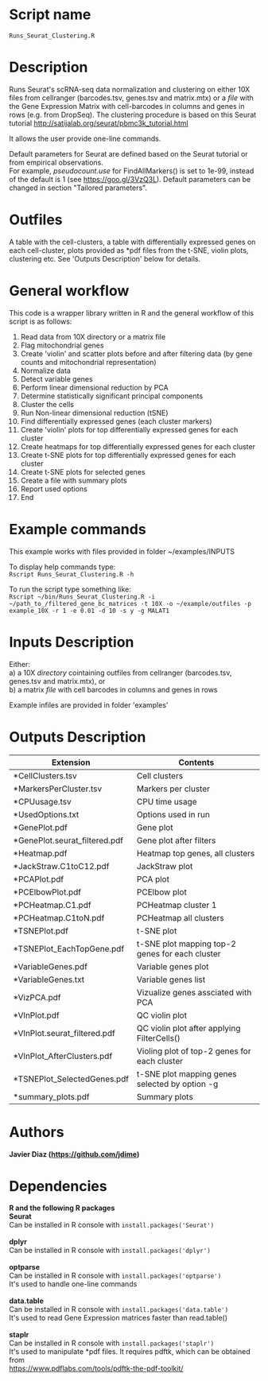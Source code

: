 
  
Script name
================
`Runs_Seurat_Clustering.R`


Description
================
Runs Seurat's scRNA-seq data normalization and clustering on either 10X files from cellranger (barcodes.tsv, genes.tsv and matrix.mtx) or a *file* with the Gene Expression Matrix with cell-barcodes in columns and genes in rows (e.g. from DropSeq).
The clustering procedure is based on this Seurat tutorial http://satijalab.org/seurat/pbmc3k_tutorial.html

It allows the user provide one-line commands.

Default parameters for Seurat are defined based on the Seurat tutorial or from empirical observations.<br />
For example, *pseudocount.use* for FindAllMarkers() is set to 1e-99, instead of the default is 1 (see https://goo.gl/3VzQ3L). Default parameters can be changed in section "Tailored parameters".

Outfiles
================
A table with the cell-clusters, a table with differentially expressed genes on each cell-cluster, plots provided as \*pdf files from the t-SNE, violin plots, clustering etc. See 'Outputs Description' below for details.

General workflow
================
This code is a wrapper library written in R and the general workflow of this script is as follows:
  1. Read data from 10X directory or a matrix file
  2. Flag mitochondrial genes
  3. Create 'violin' and scatter plots before and after filtering data (by gene counts and mitochondrial representation)
  4. Normalize data
  5. Detect variable genes
  6. Perform linear dimensional reduction by PCA
  7. Determine statistically significant principal components
  8. Cluster the cells
  9. Run Non-linear dimensional reduction (tSNE)
  10. Find differentially expressed genes (each cluster markers)
  11. Create 'violin' plots for top differentially expressed genes for each cluster
  12. Create heatmaps for top differentially expressed genes for each cluster
  13. Create t-SNE plots for top differentially expressed genes for each cluster
  13. Create t-SNE plots for selected genes
  13. Create a file with summary plots
  14. Report used options
  15. End

Example commands
================
This example works with files provided in folder ~/examples/INPUTS<br />

To display help commands type: <br />
`Rscript Runs_Seurat_Clustering.R -h`

To run the script type something like:<br />
`Rscript ~/bin/Runs_Seurat_Clustering.R -i ~/path_to_/filtered_gene_bc_matrices -t 10X -o ~/example/outfiles -p example_10X -r 1 -e 0.01 -d 10 -s y -g MALAT1`

Inputs Description
================

Either:<br />
a) a 10X *directory* cointaining outfiles from cellranger (barcodes.tsv, genes.tsv and matrix.mtx), or<br />
b) a matrix *file* with cell barcodes in columns and genes in rows

Example infiles are provided in folder 'examples'

Outputs Description
================
| Extension |  Contents |
| ------------------------------ |  -----------------------------------------------------   |
| *CellClusters.tsv              |  Cell clusters                                           |
| *MarkersPerCluster.tsv         |  Markers per cluster                                     |
| *CPUusage.tsv                  |  CPU time usage                                          |
| *UsedOptions.txt               |  Options used in run                                     |
| *GenePlot.pdf                  |  Gene plot                                               |
| *GenePlot.seurat_filtered.pdf  |  Gene plot after filters                                 |
| *Heatmap.pdf                   |  Heatmap top genes, all clusters                         |
| *JackStraw.C1toC12.pdf         |  JackStraw plot                                          |
| *PCAPlot.pdf                   |  PCA plot                                                |
| *PCElbowPlot.pdf               |  PCElbow plot                                            |
| *PCHeatmap.C1.pdf              |  PCHeatmap cluster 1                                     |
| *PCHeatmap.C1toN.pdf           |  PCHeatmap all clusters                                  |
| *TSNEPlot.pdf                  |  t-SNE plot                                              |
| *TSNEPlot_EachTopGene.pdf      |  t-SNE plot mapping top-2 genes for each cluster         |
| *VariableGenes.pdf             |  Variable genes plot                                     |
| *VariableGenes.txt             |  Variable genes list                                     |
| *VizPCA.pdf                    |  Vizualize genes assciated with PCA                      |
| *VlnPlot.pdf                   |  QC violin plot                                          |
| *VlnPlot.seurat_filtered.pdf   |  QC violin plot after applying FilterCells()             |
| *VlnPlot_AfterClusters.pdf     |  Violing plot of top-2 genes for each cluster            |
| *TSNEPlot_SelectedGenes.pdf    |  t-SNE plot mapping genes selected by option -g          |
| *summary_plots.pdf             |  Summary plots                                           |


Authors
================

**Javier Diaz (https://github.com/jdime)**

Dependencies
================

**R and the following R packages** <br />
**Seurat** <br />
Can be installed in R console with `install.packages('Seurat')`<br /><br />
**dplyr** <br />
Can be installed in R console with `install.packages('dplyr')`<br /><br />
**optparse**<br />
Can be installed in R console with `install.packages('optparse')`<br />
It's used to handle one-line commands<br /><br />
**data.table**<br />
Can be installed in R console with `install.packages('data.table')`<br />
It's used to read Gene Expression matrices faster than read.table()<br /><br />
**staplr**<br />
Can be installed in R console with `install.packages('staplr')`<br />
It's used to manipulate *pdf files. It requires pdftk, which can be obtained from<br />
https://www.pdflabs.com/tools/pdftk-the-pdf-toolkit/<br /><br />
